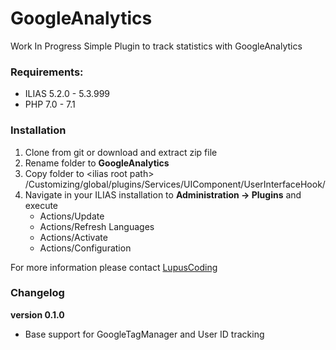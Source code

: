 # GoogleAnalytics

Work In Progress
Simple Plugin to track statistics with GoogleAnalytics

### Requirements:
* ILIAS 5.2.0 - 5.3.999
* PHP 7.0 - 7.1

### Installation

1. Clone from git or download and extract zip file
2. Rename folder to <b>GoogleAnalytics</b>
3. Copy folder to &lt;ilias root path&gt; /Customizing/global/plugins/Services/UIComponent/UserInterfaceHook/
4. Navigate in your ILIAS installation to <b>Administration -> Plugins</b> and execute
   * Actions/Update
   * Actions/Refresh Languages
   * Actions/Activate
   * Actions/Configuration

For more information please contact [LupusCoding](mailto:dittrich.ralph@lupuscoding.de)


### Changelog
**version 0.1.0**
* Base support for GoogleTagManager and User ID tracking

